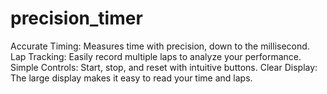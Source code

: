 # precision_timer
Accurate Timing: Measures time with precision, down to the millisecond. Lap Tracking: Easily record multiple laps to analyze your performance. Simple Controls: Start, stop, and reset with intuitive buttons. Clear Display: The large display makes it easy to read your time and laps.

